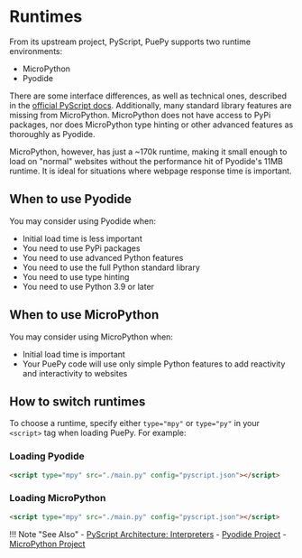 # Runtimes

From its upstream project, PyScript, PuePy supports two runtime environments:

- MicroPython
- Pyodide

There are some interface differences, as well as technical ones, described in the [official PyScript docs](https://docs.pyscript.net/2024.9.2/user-guide/architecture/#interpreters). Additionally, many standard library features are missing from MicroPython. MicroPython does not have access to PyPi packages, nor does MicroPython type hinting or other advanced features as thoroughly as Pyodide.

MicroPython, however, has just a ~170k runtime, making it small enough to load on "normal" websites without the performance hit of Pyodide's 11MB runtime. It is ideal for situations where webpage response time is important.

## When to use Pyodide

You may consider using Pyodide when:

- Initial load time is less important
- You need to use PyPi packages
- You need to use advanced Python features
- You need to use the full Python standard library
- You need to use type hinting
- You need to use Python 3.9 or later

## When to use MicroPython

You may consider using MicroPython when:

- Initial load time is important
- Your PuePy code will use only simple Python features to add reactivity and interactivity to websites

## How to switch runtimes

To choose a runtime, specify either `type="mpy"` or `type="py"` in your `<script>` tag when loading PuePy. For example:

### Loading Pyodide

```html
<script type="mpy" src="./main.py" config="pyscript.json"></script>
```

### Loading MicroPython

```html
<script type="mpy" src="./main.py" config="pyscript.json"></script>
```

!!! Note "See Also"
    - [PyScript Architecture: Interpreters](https://docs.pyscript.net/2024.7.1/user-guide/architecture/#interpreters)
    - [Pyodide Project](https://pyodide.org)
    - [MicroPython Project](https://micropython.org)